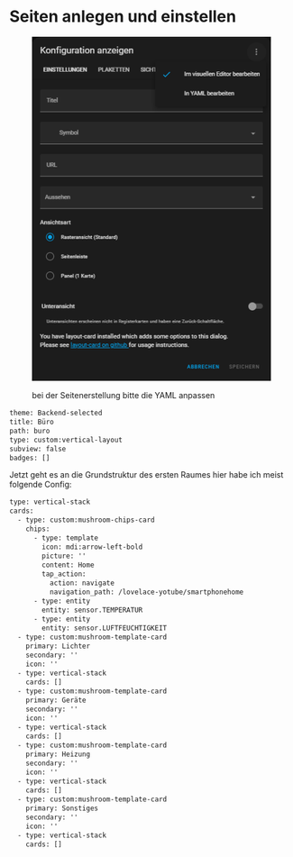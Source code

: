 # Seiten anlegen und einstellen

<figure><img src="../../../.gitbook/assets/image (2).png" alt=""><figcaption><p>bei der Seitenerstellung bitte die YAML anpassen </p></figcaption></figure>

```
theme: Backend-selected
title: Büro
path: buro
type: custom:vertical-layout
subview: false
badges: []
```

Jetzt geht es an die Grundstruktur des ersten Raumes hier habe ich meist folgende Config:

```
type: vertical-stack
cards:
  - type: custom:mushroom-chips-card
    chips:
      - type: template
        icon: mdi:arrow-left-bold
        picture: ''
        content: Home
        tap_action:
          action: navigate
          navigation_path: /lovelace-yotube/smartphonehome
      - type: entity
        entity: sensor.TEMPERATUR
      - type: entity
        entity: sensor.LUFTFEUCHTIGKEIT
  - type: custom:mushroom-template-card
    primary: Lichter
    secondary: ''
    icon: ''
  - type: vertical-stack
    cards: []
  - type: custom:mushroom-template-card
    primary: Geräte
    secondary: ''
    icon: ''
  - type: vertical-stack
    cards: []
  - type: custom:mushroom-template-card
    primary: Heizung
    secondary: ''
    icon: ''
  - type: vertical-stack
    cards: []
  - type: custom:mushroom-template-card
    primary: Sonstiges
    secondary: ''
    icon: ''
  - type: vertical-stack
    cards: []
```
